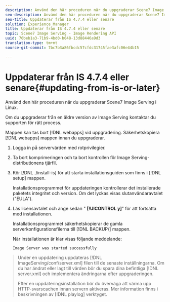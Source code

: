 ```yaml
---
description: Använd den här proceduren när du uppgraderar Scene7 Image Serving i Linux.
seo-description: Använd den här proceduren när du uppgraderar Scene7 Image Serving i Linux.
seo-title: Uppdaterar från IS 4.7.4 eller senare
solution: Experience Manager
title: Uppdaterar från IS 4.7.4 eller senare
topic: Scene7 Image Serving - Image Rendering API
uuid: 70beb1a3-71b9-4bd0-b048-13d88446a9d3
translation-type: tm+mt
source-git-commit: 7bc7b3a86fbcdc57cfdc31745fae3afc06e44b15

---
```



# Uppdaterar från IS 4.7.4 eller senare{#updating-from-is-or-later}

Använd den här proceduren när du uppgraderar Scene7 Image Serving i Linux.

Om du uppgraderar från en äldre version av Image Serving kontaktar du supporten för rätt process.

Mappen kan tas bort [!DNL webapps] vid uppgradering. Säkerhetskopiera [!DNL webapps] mappen innan du uppgraderar.

1. Logga in på servervärden med rotprivilegier.
1. Ta bort komprimeringen och ta bort kontrollen för Image Serving-distributionens tjärfil.
1. Kör [!DNL ./install-is] för att starta installationsguiden som finns i [!DNL setup] mappen.

   Installationsprogrammet för uppdateringen kontrollerar det installerade paketets integritet och version. Om det lyckas visas slutanvändaravtalet (&quot;EULA&quot;).
1. Läs licensavtalet och ange sedan &quot; **[!UICONTROL y]**&quot; för att fortsätta med installationen.

   Installationsprogrammet säkerhetskopierar de gamla serverkonfigurationsfilerna till [!DNL BACKUP/] mappen.

   När installationen är klar visas följande meddelande:

   `Image Server was started successfully`
>Under en uppdatering uppdateras [!DNL ImageServing/conf/server.xml] filen till de senaste inställningarna. Om du har ändrat eller lagt till värden bör du spara dina befintliga [!DNL server.xml] och implementera ändringarna efter uppgraderingen.
>
>Efter en uppdateringsinstallation bör du överväga att värma upp HTTP-svarscachen innan servern aktiveras. Mer information finns i beskrivningen av [!DNL playlog] verktyget.

